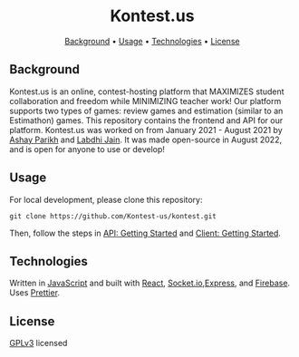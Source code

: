 <h1 align="center">
  <br/>
  Kontest.us
  </br>
</h1>


<p align="center">
  <a href="#background">Background</a> •
  <a href="#usage">Usage</a> •
  <a href="#technologies">Technologies</a> •
  <a href="#license">License</a>
</p>

## Background
Kontest.us is an online, contest-hosting platform that MAXIMIZES student collaboration and freedom while MINIMIZING teacher work! Our platform supports two types of games: review games and estimation (similar to an Estimathon) games. This repository contains the frontend and API for our platform. Kontest.us was worked on from January 2021 - August 2021 by [Ashay Parikh](https://ashayp.com/) and [Labdhi Jain](https://www.linkedin.com/in/labdhi-jain). It was made open-source in August 2022, and is open for anyone to use or develop!

## Usage

For local development, please clone this repository:
```
git clone https://github.com/Kontest-us/kontest.git
```

Then, follow the steps in [API: Getting Started](https://github.com/Kontest-us/kontest/blob/master/api/README.md) and [Client: Getting Started](https://github.com/Kontest-us/kontest/blob/master/client/README.md).

## Technologies

Written in [JavaScript](https://www.javascript.com/) and built with [React](https://reactjs.org/), [Socket.io](https://socket.io/),[Express](https://expressjs.com/), and [Firebase](https://firebase.google.com/). Uses [Prettier](https://prettier.io/).

## License
[GPLv3](https://github.com/Kontest-us/kontest/blob/master/LICENSE.MD) licensed
